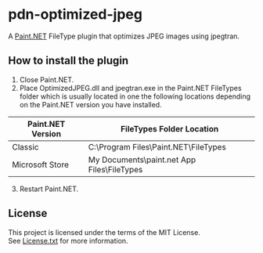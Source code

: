 # pdn-optimized-jpeg

A [Paint.NET](http://www.getpaint.net) FileType plugin that optimizes JPEG images using jpegtran.

## How to install the plugin

1. Close Paint.NET.
2. Place OptimizedJPEG.dll and jpegtran.exe in the Paint.NET FileTypes folder which is usually located in one the following locations depending on the Paint.NET version you have installed.

  Paint.NET Version |  FileTypes Folder Location
  --------|----------
  Classic | C:\Program Files\Paint.NET\FileTypes    
  Microsoft Store | My Documents\paint.net App Files\FileTypes
  
3. Restart Paint.NET.

## License

This project is licensed under the terms of the MIT License.   
See [License.txt](License.txt) for more information.